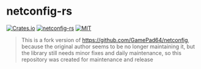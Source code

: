 # netconfig-rs


[![Crates.io](https://img.shields.io/crates/v/netconfig-rs.svg)](https://crates.io/crates/netconfig-rs)
[![netconfig-rs](https://docs.rs/netconfig-rs/badge.svg)](https://docs.rs/netconfig-rs/latest/netconfig-rs)
[![MIT](https://img.shields.io/github/license/tun-rs/netconfig-rs?style=flat)](https://github.com/tun-rs/netconfig-rs/blob/main/LICENSE)

> This is a fork version of https://github.com/GamePad64/netconfig, because the original author seems to be no longer maintaining it, but the library still needs minor fixes and daily maintenance, so this repository was created for maintenance and release
